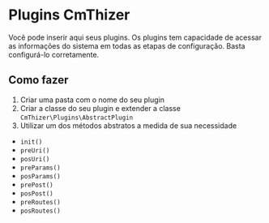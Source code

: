 # Plugins CmThizer
Você pode inserir aqui seus plugins. Os plugins tem capacidade de acessar as informações
do sistema em todas as etapas de configuração. Basta configurá-lo corretamente.

## Como fazer
 1. Criar uma pasta com o nome do seu plugin
 1. Criar a classe do seu plugin e extender a classe `CmThizer\Plugins\AbstractPlugin`
 1. Utilizar um dos métodos abstratos a medida de sua necessidade
   - `init()`
   - `preUri()`
   - `posUri()`
   - `preParams()`
   - `posParams()`
   - `prePost()`
   - `posPost()`
   - `preRoutes()`
   - `posRoutes()`

